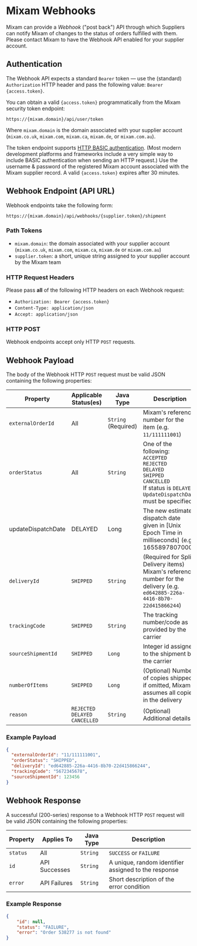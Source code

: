 # Mixam Webhooks

Mixam can provide a _Webhook_ ("post back") API through which Suppliers can notify Mixam of changes 
to the status of orders fulfilled with them. Please contact Mixam to have the Webhook API enabled 
for your supplier account.

## Authentication

The Webhook API expects a standard `Bearer` token — use the (standard) `Authorization`
HTTP header and pass the following value: `Bearer {access.token}`.

You can obtain a valid `{access.token}` programmatically from the Mixam security token endpoint:

```shell
https://{mixam.domain}/api/user/token
```

Where `mixam.domain` is the domain associated with your supplier account (`mixam.co.uk`,
`mixam.com`, `mixam.ca`, `mixam.de`, or `mixam.com.au`).

The token endpoint supports [HTTP BASIC authentication](). (Most modern development platforms and
frameworks include a very simple way to include BASIC authentication when sending an HTTP request.)
Use the username & password of the registered Mixam account associated with the Mixam supplier
record. A valid `{access.token}` expires after 30 minutes.

## Webhook Endpoint (API URL)

Webhook endpoints take the following form:

```shell
https://{mixam.domain}/api/webhooks/{supplier.token}/shipment
```

### Path Tokens

  - `mixam.domain`: the domain associated with your supplier account (`mixam.co.uk`, `mixam.com`, `mixam.ca`, `mixam.de` or `mixam.com.au`)
  - `supplier.token`: a short, unique string assigned to your supplier account by the Mixam team

### HTTP Request Headers

Please pass **all** of the following HTTP headers on each Webhook request:

  - `Authorization: Bearer {access.token}`
  - `Content-Type: application/json`
  - `Accept: application/json`

### HTTP POST

Webhook endpoints accept only HTTP `POST` requests.

## Webhook Payload

The body of the Webhook HTTP `POST` request must be valid JSON containing the following properties:

| Property             | Applicable Status(es) | Java Type | Description |
|----------------------|---|---|---|
| `externalOrderId`    | All | `String` (Required) | Mixam's reference number for the item (e.g. `11/111111001`) |
| `orderStatus`        | All | `String` | One of the following:<br>`ACCEPTED`<br>`REJECTED`<br>`DELAYED`<br>`SHIPPED`<br>`CANCELLED`<br>If status is `DELAYED`, `UpdateDispatchDate` must be specified. |
| updateDispatchDate | DELAYED | Long | The new estimated dispatch date given in [Unix Epoch Time in milliseconds] (e.g. 1655897807000) |
| `deliveryId`         | `SHIPPED` | `String` | (Required for Split Delivery items) Mixam's reference number for the delivery (e.g. `ed642885-226a-4416-8b70-22d415866244`) |
| `trackingCode`       | `SHIPPED` | `String` | The tracking number/code as provided by the carrier |
| `sourceShipmentId`   | `SHIPPED` | `Long` | Integer id assigned to the shipment by the carrier |
| `numberOfItems`      | `SHIPPED` | `Long` | (Optional) Number of copies shipped; if omitted, Mixam assumes all copies in the delivery |
| `reason`             | `REJECTED`<br>`DELAYED`<br>`CANCELLED` | `String` | (Optional) Additional details |

### Example Payload

```json
{
  "externalOrderId": "11/111111001",
  "orderStatus": "SHIPPED",
  "deliveryId": "ed642885-226a-4416-8b70-22d415866244",
  "trackingCode": "5672345678",
  "sourceShipmentId": 123456
}
```

## Webhook Response

A successful (200-series) response to a Webhook HTTP `POST` request will be valid JSON containing the following properties:

| Property | Applies To | Java Type | Description |
|---|---|---|---|
| `status` | All | `String` | `SUCCESS` or `FAILURE` |
| `id` | API Successes | `String` | A unique, random identifier assigned to the response |
| `error` | API Failures | `String` | Short description of the error condition |

### Example Response

```json
{
    "id": null,
    "status": "FAILURE",
    "error": "Order 538277 is not found"
}
```

[HTTP BASIC authentication]:https://en.wikipedia.org/wiki/Basic_access_authentication
[Unix Epoch Time]:https://www.epoch101.com/
